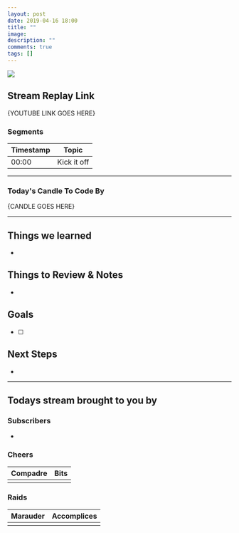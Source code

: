 ```yaml
---
layout: post
date: 2019-04-16 18:00
title: ""
image: 
description: ""
comments: true
tags: []
---
```


<img src="{{page.image}}"/>

## Stream Replay Link

{YOUTUBE LINK GOES HERE}

<!--more-->

### Segments

| Timestamp | Topic             |
| ---       | ---               |
| 00:00     | Kick it off       |


---

### Today's Candle To Code By

{CANDLE GOES HERE}

---

## Things we learned

- 

## Things to Review & Notes

- 

## Goals

- [ ] 

## Next Steps

- 

---

## Todays stream brought to you by

### Subscribers

- 

### Cheers

| Compadre      | Bits      |
| ---           | ---       |
|               |           |

### Raids

| Marauder      | Accomplices   |
| ---           | ---           |
|               |               |
